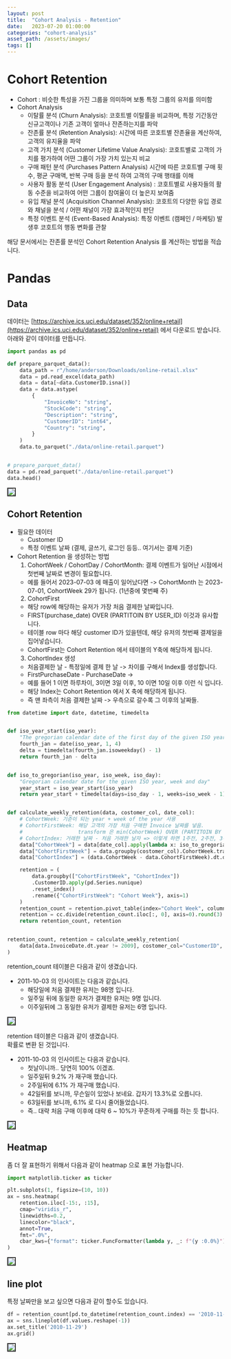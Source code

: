 ```yaml
---
layout: post
title:  "Cohort Analysis - Retention"
date:   2023-07-20 01:00:00
categories: "cohort-analysis"
asset_path: /assets/images/
tags: []
---
```


# Cohort Retention 

- Cohort : 비슷한 특성을 가진 그룹을 의미하며 보통 특정 그룹의 유저를 의미함
- Cohort Analysis 
  - 이탈률 분석 (Churn Analysis): 코호트별 이탈률을 비교하며, 특정 기간동안 신규고객이나 기존 고객이 얼마나 잔존하는지를 파악
  - 잔존률 분석 (Retention Analysis): 시간에 따른 코호트별 잔존율을 계산하여, 고객의 유지율을 파악
  - 고객 가치 분석 (Customer Lifetime Value Analysis): 코호트별로 고객의 가치를 평가하여 어떤 그룹이 가장 가치 있는지 비교
  - 구매 패턴 분석 (Purchases Pattern Analysis) 시간에 따른 코호트별 구매 횟수, 평균 구매액, 반복 구매 등을 분석 하여 고객의 구매 행태를 이해
  - 사용자 활동 분석 (User Engagement Analysis) : 코호트별로 사용자들의 활동 수준을 비교하여 어떤 그룹이 참여율이 더 높은지 보여줌
  - 유입 채널 분석 (Acquisition Channel Analysis): 코호트의 다양한 유입 경로와 채널을 분석 / 어떤 채널이 가장 효과적인지 판단 
  - 특정 이벤트 분석 (Event-Based Analysis): 특정 이벤트 (캠페인 / 마케팅) 발생후 코호트의 행동 변화를 관찰

해당 문서에서는 잔존률 분석인 Cohort Retention Analysis 를 계산하는 방법을 적습니다. 

# Pandas 

## Data 

데이터는 [https://archive.ics.uci.edu/dataset/352/online+retail](https://archive.ics.uci.edu/dataset/352/online+retail) 에서 다운로드 받습니다.<br>
아래와 같이 데이터를 만듭니다. 

```python
import pandas as pd

def prepare_parquet_data():
    data_path = r"/home/anderson/Downloads/online-retail.xlsx"
    data = pd.read_excel(data_path)
    data = data[~data.CustomerID.isna()]
    data = data.astype(
        {
            "InvoiceNo": "string",
            "StockCode": "string",
            "Description": "string",
            "CustomerID": "int64",
            "Country": "string",
        }
    )
    data.to_parquet("./data/online-retail.parquet")


# prepare_parquet_data()
data = pd.read_parquet("./data/online-retail.parquet")
data.head()
```

<img src="{{ page.asset_path }}cohort-retention-01.png" class="img-responsive img-rounded img-fluid center" style="border: 2px solid #333333">



## Cohort Retention

- 필요한 데이터 
  - Customer ID
  - 특정 이벤트 날짜 (결제, 글쓰기, 로그인 등등.. 여기서는 결제 기준)
- Cohort Retention 을 생성하는 방법 
  1. CohortWeek / CohortDay / CohortMonth: 결제 이벤트가 일어난 시점에서 첫번째 날짜로 변경이 필요합니다. 
    - 예를 들어서 2023-07-03 에 매출이 일어났다면 -> CohortMonth 는 2023-07-01, CohortWeek 29가 됩니다. (1년중에 몇번째 주)
  2. CohortFirst 
    - 해당 row에 해당하는 유저가 가장 처음 결제한 날짜입니다.
    - FIRST(purchase_date) OVER (PARTITOIN BY USER_ID) 이것과 유사합니다. 
    - 테이블 row 마다 해당 customer ID가 있을텐데, 해당 유저의 첫번째 결제일을 집어넣습니다.
    - CohortFirst는 Cohort Retention 에서 테이블의 Y축에 해당하게 됩니다.  
  3. CohortIndex 생성
    - 처음결제한 날 - 특정일에 결제 한 날 -> 차이를 구해서 Index를 생성합니다. 
    - FirstPurchaseDate - PurchaseDate -> 
    - 예를 들어 1 이면 하루차이, 3이면 3일 이후, 10 이면 10일 이후 이런 식 입니다. 
    - 해당 Index는 Cohort Retention 에서 X 축에 해당하게 됩니다.
    - 즉 맨 좌측이 처음 결제한 날짜 -> 우측으로 갈수록 그 이후의 날짜들.


```python
from datetime import date, datetime, timedelta


def iso_year_start(iso_year):
    "The gregorian calendar date of the first day of the given ISO year"
    fourth_jan = date(iso_year, 1, 4)
    delta = timedelta(fourth_jan.isoweekday() - 1)
    return fourth_jan - delta


def iso_to_gregorian(iso_year, iso_week, iso_day):
    "Gregorian calendar date for the given ISO year, week and day"
    year_start = iso_year_start(iso_year)
    return year_start + timedelta(days=iso_day - 1, weeks=iso_week - 1)


def calculate_weekly_retention(data, costomer_col, date_col):
    # CohortWeek: 기준이 되는 year + week of the year 사용
    # CohortFirstWeek: 해당 고객의 가장 처음 구매한 Invoice 날짜를 넣음.
    #                  transform 은 min(CohortWeek) OVER (PARTITOIN BY customer) 와 유사 -> 동일한 index shape 을 리턴
    # CohortIndex: 거래한 날짜 - 처음 거래한 날자 => 이렇게 하면 1주전, 2주전, 3주전, 4주전 등등 처럼 언제 구매했었는지 나타낼수 있다
    data["CohortWeek"] = data[date_col].apply(lambda x: iso_to_gregorian(x.year, x.week, 1))
    data["CohortFirstWeek"] = data.groupby(costomer_col).CohortWeek.transform("min")
    data["CohortIndex"] = (data.CohortWeek - data.CohortFirstWeek).dt.days

    retention = (
        data.groupby(["CohortFirstWeek", "CohortIndex"])
        .CustomerID.apply(pd.Series.nunique)
        .reset_index()
        .rename({"CohortFirstWeek": "Cohort Week"}, axis=1)
    )
    retention_count = retention.pivot_table(index="Cohort Week", columns="CohortIndex", values="CustomerID")
    retention = cc.divide(retention_count.iloc[:, 0], axis=0).round(3)
    return retention_count, retention


retention_count, retention = calculate_weekly_retention(
    data[data.InvoiceDate.dt.year != 2009], costomer_col="CustomerID", date_col="InvoiceDate"
)
```

retention_count 테이블은 다음과 같이 생겼습니다.
- 2011-10-03 의 인사이트는 다음과 같습니다. 
  - 해당일에 처음 결제한 유저는 98명 입니다. 
  - 일주일 뒤에 동일한 유저가 결제한 유저는 9명 입니다. 
  - 이주일뒤에 그 동일한 유저가 결제한 유저는 6명 입니다. 

<img src="{{ page.asset_path }}cohort-retention-retention-count-table.png" class="img-responsive img-rounded img-fluid center" style="border: 2px solid #333333">


retention 테이블은 다음과 같이 생겼습니다. <br> 
확률로 변환 된 것입니다.

- 2011-10-03 의 인사이트는 다음과 같습니다.  
  - 첫날이니까.. 당연히 100% 이겠죠. 
  - 일주일뒤 9.2% 가 재구매 했습니다. 
  - 2주일뒤에 6.1% 가 재구매 했습니다. 
  - 42일뒤를 보니까, 무슨일이 있었나 보네요. 갑자기 13.3%로 오릅니다. 
  - 63일뒤를 보니까, 6.1% 로 다시 줄어들었습니다. 
  - 즉.. 대략 처음 구매 이후에 대략 6 ~ 10%가 꾸준하게 구매를 하는 듯 합니다. 

<img src="{{ page.asset_path }}cohort-retention-retention-percentage.png" class="img-responsive img-rounded img-fluid center" style="border: 2px solid #333333">


## Heatmap 

좀 더 잘 표현하기 위해서 다음과 같이 heatmap 으로 표현 가능합니다. 

```python
import matplotlib.ticker as ticker

plt.subplots(1, figsize=(10, 10))
ax = sns.heatmap(
    retention.iloc[-15:, :15],
    cmap="viridis_r",
    linewidths=0.2,
    linecolor="black",
    annot=True,
    fmt=".0%",
    cbar_kws={"format": ticker.FuncFormatter(lambda y, _: f"{y :0.0%}")},
)
```


<img src="{{ page.asset_path }}cohort-retention-heatmap.png" class="img-responsive img-rounded img-fluid center" style="border: 2px solid #333333">


## line plot 

특정 날짜만을 보고 싶으면 다음과 같이 할수도 있습니다.

```python
df = retention_count[pd.to_datetime(retention_count.index) == '2010-11-29']
ax = sns.lineplot(df.values.reshape(-1))
ax.set_title('2010-11-29')
ax.grid()
```


<img src="{{ page.asset_path }}cohort-retention-line.png" class="img-responsive img-rounded img-fluid center" style="border: 2px solid #333333">